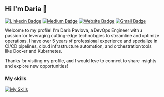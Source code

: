 ## Hi I'm Daria 👋

[![Linkedin Badge](https://img.shields.io/badge/-dariapavlova-blue?style=flat&logo=Linkedin&logoColor=white&link=https://www.linkedin.com/in/pavlova-b-daria/)](https://www.linkedin.com/in/pavlova-b-daria/)
[![Medium Badge](https://img.shields.io/badge/-@dariaops-000000?style=flat&labelColor=000000&logo=Medium&link=https://medium.com/@dariaops)](https://medium.com/@dariaops)
[![Website Badge](https://img.shields.io/badge/-pavlovadaria-47CCCC?style=flat&logo=Google-Chrome&logoColor=white&link=https://pavlova-daria.pp.ua)](https://pavlova-daria.pp.ua)
[![Gmail Badge](https://img.shields.io/badge/-pavlova.d.borisovna-c14438?style=flat&logo=Gmail&logoColor=white&link=mailto:pavlova.d.borisovna@gmail.com)](mailto:pavlova.d.borisovna@gmail.com)

Welcome to my profile! I'm Daria Pavlova, a DevOps Engineer with a passion for leveraging cutting-edge technologies to streamline and optimize operations. I have over 5 years of professional experience and specialize in CI/CD pipelines, cloud infrastructure automation, and orchestration tools like Docker and Kubernetes.

Thanks for visiting my profile, and I would love to connect to share insights and explore new opportunities!

### My skills
[![My Skills](https://skillicons.dev/icons?i=aws,gcp,azure,linux,debian,ubuntu,windows,bash,python,git,github,gitlab,bitbucket,jenkins,docker,kubernetes,terraform,ansible,nginx,redis,mysql,postgres,elasticsearch,grafana,prometheus)](https://skillicons.dev)
